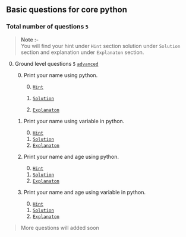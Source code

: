 ## Basic questions for core python

### Total number of questions `5`
> **Note :-**
><br>
> You will find your hint under `Hint` section solution under `Solution` section and explanation under `Explanaton` section.

0. Ground level questions `5` [`advanced`]()

    0. Print your name using python.
    
        0. [`Hint`]()
        
        0. [`Solution`]()
        
        0. [`Explanaton`]()
    
    0. Print your name using variable in python.
    
        0. [`Hint`]()
        0. [`Solution`]()
        0. [`Explanaton`]()
        
    0. Print your name and age using python.
    
        0. [`Hint`]()
        0. [`Solution`]()
        0. [`Explanaton`]()
    0. Print your name and age using variable in python.
    
        0. [`Hint`]()
        0. [`Solution`]()
        0. [`Explanaton`]()

> More questions will added soon